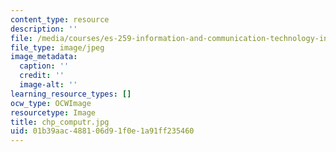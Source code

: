 ```yaml
---
content_type: resource
description: ''
file: /media/courses/es-259-information-and-communication-technology-in-africa-spring-2006/01b39aac488106d91f0e1a91ff235460_chp_computr.jpg
file_type: image/jpeg
image_metadata:
  caption: ''
  credit: ''
  image-alt: ''
learning_resource_types: []
ocw_type: OCWImage
resourcetype: Image
title: chp_computr.jpg
uid: 01b39aac-4881-06d9-1f0e-1a91ff235460
---
```


